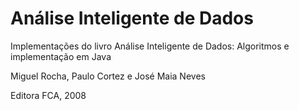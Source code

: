 # Análise Inteligente de Dados
Implementações do livro Análise Inteligente de Dados: Algoritmos e implementação em Java 

Miguel Rocha, Paulo Cortez e José Maia Neves

Editora FCA, 2008
